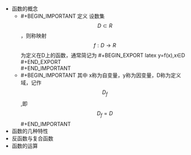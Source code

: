 - 函数的概念
	- #+BEGIN_IMPORTANT
	  定义 设数集$$D\subset R$$，则称映射$$f:D \to R $$为定义在D上的函数，通常简记为
	  #+BEGIN_EXPORT latex
	  y=f(x),x∈D
	  #+END_EXPORT  
	  #+END_IMPORTANT
	- #+BEGIN_IMPORTANT
	  其中 x称为自变量，y称为因变量，D称为定义域，记作$$D_f$$,即$$D_f=D$$
	  #+END_IMPORTANT
- 函数的几种特性
- 反函数与复合函数
- 函数的运算